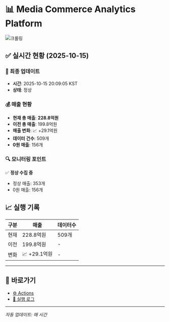 # 📊 Media Commerce Analytics Platform

![크롤링](https://img.shields.io/badge/크롤링-정상-green)

## ✅ 실시간 현황 (2025-10-15)

### 📍 최종 업데이트
- **시간**: 2025-10-15 20:09:05 KST
- **상태**: 정상

### 💰 매출 현황
- **현재 총 매출**: **228.8억원**
- **이전 총 매출**: 199.8억원
- **매출 변화**: 📈 +29.1억원
- **데이터 건수**: 509개
- **0원 매출**: 156개

### 🔍 모니터링 포인트

✅ **정상 수집 중**
- 정상 매출: 353개
- 0원 매출: 156개


## 📈 실행 기록

| 구분 | 매출 | 데이터수 |
|------|------|----------|
| 현재 | 228.8억원 | 509개 |
| 이전 | 199.8억원 | - |
| 변화 | 📈 +29.1억원 | - |

---

## 🔗 바로가기

- [⚙️ Actions](../../actions)
- [📝 실행 로그](../../actions/workflows/daily_scraping.yml)

---

*자동 업데이트: 매 시간*

